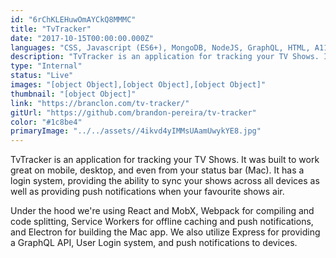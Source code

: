```yaml
---
id: "6rChKLEHuwOmAYCkQ8MMMC"
title: "TvTracker"
date: "2017-10-15T00:00:00.000Z"
languages: "CSS, Javascript (ES6+), MongoDB, NodeJS, GraphQL, HTML, A11Y, & SEO"
description: "TvTracker is an application for tracking your TV Shows. It was built to work great on mobile, desktop, and even from your status bar (Mac)."
type: "Internal"
status: "Live"
images: "[object Object],[object Object],[object Object]"
thumbnail: "[object Object]"
link: "https://branclon.com/tv-tracker/"
gitUrl: "https://github.com/brandon-pereira/tv-tracker"
color: "#1c8be4"
primaryImage: "../../assets//4ikvd4yIMMsUAamUwykYE8.jpg"
---
```

TvTracker is an application for tracking your TV Shows. It was built to work great on mobile, desktop, and even from your status bar (Mac). It has a login system, providing the ability to sync your shows across all devices as well as providing push notifications when your favourite shows air. 

Under the hood we're using React and MobX, Webpack for compiling and code splitting, Service Workers for offline caching and push notifications, and Electron for building the Mac app. We also utilize Express for providing a GraphQL API, User Login system, and push notifications to devices.
